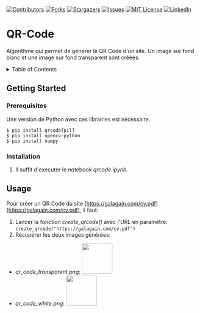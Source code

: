[![Contributors][contributors-shield]][contributors-url]
[![Forks][forks-shield]][forks-url]
[![Stargazers][stars-shield]][stars-url]
[![Issues][issues-shield]][issues-url]
[![MIT License][license-shield]][license-url]
[![LinkedIn][linkedin-shield]][linkedin-url]


# QR-Code

Algorithme qui permet de générer le QR Code d'un site. Un image sur fond blanc et une image sur fond transparent sont créées.



<!-- TABLE OF CONTENTS -->
<details>
  <summary>Table of Contents</summary>
  <ol>
    <li><a href="#prerequisites">Prerequisites</a></li>
    <li><a href="#installation">Installation</a></li>
    
    <li><a href="#usage">Usage</a></li>
  </ol>
</details>



<!-- GETTING STARTED -->
## Getting Started

### Prerequisites
Une version de Python avec ces librairies est nécessaire.
```
$ pip install qrcode[pil]
$ pip install opencv-python
$ pip install numpy
```

### Installation
1. Il suffit d'executer le notebook *qrcode.ipynb*.



<!-- USAGE EXAMPLES -->
## Usage
Pour créer un QR Code du site [https://galagain.com/cv.pdf](https://galagain.com/cv.pdf), il faut:

1. Lancer la fonction *create_qrcode()* avec l'URL en paramètre:
```create_qrcode("https://galagain.com/cv.pdf")```
2. Récupérer les deux images générées:
- *qr_code_transparent.png*: <img src="images/qr_code_transparent.png" width="80" height="80">
- *qr_code_white.png*: <img src="images/qr_code_white.png" width="80" height="80">



<!-- MARKDOWN LINKS -->
[contributors-url]: https://github.com/importFourmi/QR-Code/graphs/contributors
[forks-url]: https://github.com/importFourmi/QR-Code/network/members
[stars-url]: https://github.com/importFourmi/QR-Code/stargazers
[issues-url]: https://github.com/importFourmi/QR-Code/issues
[license-url]: https://github.com/importFourmi/QR-Code/blob/master/LICENSE.txt
[linkedin-url]: https://www.linkedin.com/in/calvin-galagain/

[contributors-shield]: https://img.shields.io/github/contributors/importFourmi/QR-Code.svg?style=for-the-badge
[forks-shield]: https://img.shields.io/github/forks/importFourmi/QR-Code.svg?style=for-the-badge
[stars-shield]: https://img.shields.io/github/stars/importFourmi/QR-Code.svg?style=for-the-badge
[issues-shield]: https://img.shields.io/github/issues/importFourmi/QR-Code.svg?style=for-the-badge
[license-shield]: https://img.shields.io/github/license/importFourmi/QR-Code.svg?style=for-the-badge
[linkedin-shield]: https://img.shields.io/badge/-LinkedIn-black.svg?style=for-the-badge&logo=linkedin&colorB=555


<!-- MARKDOWN IMAGES -->
[white-image]: images/qr_code_white.png
[transparent-image]: images/qr_code_transparent.png

